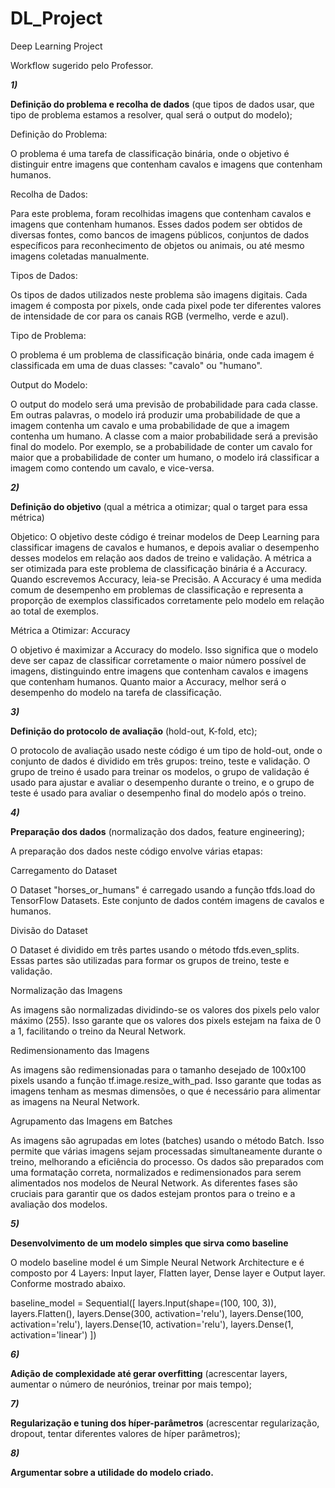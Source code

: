 # DL_Project
Deep Learning Project

Workflow sugerido pelo Professor.


_**1)**_

**Definição do problema e recolha de dados** 
(que tipos de dados usar, que tipo de problema estamos a resolver, qual será o output do modelo);


Definição do Problema:

O problema é uma tarefa de classificação binária, onde o objetivo é distinguir entre imagens que contenham cavalos e imagens que contenham humanos.

Recolha de Dados:

Para este problema, foram recolhidas imagens que contenham cavalos e imagens que contenham humanos. Esses dados podem ser obtidos de diversas fontes, como bancos de imagens públicos, conjuntos de dados específicos para reconhecimento de objetos ou animais, ou até mesmo imagens coletadas manualmente.

Tipos de Dados:

Os tipos de dados utilizados neste problema são imagens digitais. Cada imagem é composta por pixels, onde cada pixel pode ter diferentes valores de intensidade de cor para os canais RGB (vermelho, verde e azul).

Tipo de Problema:

O problema é um problema de classificação binária, onde cada imagem é classificada em uma de duas classes: "cavalo" ou "humano".

Output do Modelo:

O output do modelo será uma previsão de probabilidade para cada classe. Em outras palavras, o modelo irá produzir uma probabilidade de que a imagem contenha um cavalo e uma probabilidade de que a imagem contenha um humano. A classe com a maior probabilidade será a previsão final do modelo. Por exemplo, se a probabilidade de conter um cavalo for maior que a probabilidade de conter um humano, o modelo irá classificar a imagem como contendo um cavalo, e vice-versa.



_**2)**_ 

**Definição do objetivo**
(qual a métrica a otimizar; qual o target para essa métrica)

Objetico:
O objetivo deste código é treinar modelos de Deep Learning para classificar imagens de cavalos e humanos, e depois avaliar o desempenho desses modelos em relação aos dados de treino e validação.
A métrica a ser otimizada para este problema de classificação binária é a Accuracy. Quando escrevemos Accuracy, leia-se Precisão. A Accuracy é uma medida comum de desempenho em problemas de classificação e representa a proporção de exemplos classificados corretamente pelo modelo em relação ao total de exemplos.

Métrica a Otimizar: Accuracy

O objetivo é maximizar a Accuracy do modelo. Isso significa que o modelo deve ser capaz de classificar corretamente o maior número possível de imagens, distinguindo entre imagens que contenham cavalos e imagens que contenham humanos. Quanto maior a Accuracy, melhor será o desempenho do modelo na tarefa de classificação.



_**3)**_

**Definição do protocolo de avaliação**
(hold-out, K-fold, etc);

O protocolo de avaliação usado neste código é um tipo de hold-out, onde o conjunto de dados é dividido em três grupos: treino, teste e validação. O grupo de treino é usado para treinar os modelos, o grupo de validação é usado para ajustar e avaliar o desempenho durante o treino, e o grupo de teste é usado para avaliar o desempenho final do modelo após o treino.



_**4)**_

**Preparação dos dados**
(normalização dos dados, feature engineering);


A preparação dos dados neste código envolve várias etapas:

Carregamento do Dataset

O Dataset "horses_or_humans" é carregado usando a função tfds.load do TensorFlow Datasets. Este conjunto de dados contém imagens de cavalos e humanos.

Divisão do Dataset

O Dataset é dividido em três partes usando o método tfds.even_splits. Essas partes são utilizadas para formar os grupos de treino, teste e validação.

Normalização das Imagens

As imagens são normalizadas dividindo-se os valores dos pixels pelo valor máximo (255). Isso garante que os valores dos pixels estejam na faixa de 0 a 1, facilitando o treino da Neural Network.

Redimensionamento das Imagens

As imagens são redimensionadas para o tamanho desejado de 100x100 pixels usando a função tf.image.resize_with_pad. Isso garante que todas as imagens tenham as mesmas dimensões, o que é necessário para alimentar as imagens na Neural Network.

Agrupamento das Imagens em Batches

As imagens são agrupadas em lotes (batches) usando o método Batch. Isso permite que várias imagens sejam processadas simultaneamente durante o treino, melhorando a eficiência do processo.
Os dados são preparados com uma formatação correta, normalizados e redimensionados para serem alimentados nos modelos de Neural Network. As diferentes fases são cruciais para garantir que os dados estejam prontos para o treino e a avaliação dos modelos.



_**5)**_

**Desenvolvimento de um modelo simples que sirva como baseline**

O modelo baseline model é um Simple Neural Network Architecture e é composto por 4 Layers: Input layer, Flatten layer, Dense layer e Output layer.
Conforme mostrado abaixo.

baseline_model = Sequential([
  layers.Input(shape=(100, 100, 3)),
  layers.Flatten(),
  layers.Dense(300, activation='relu'),
  layers.Dense(100, activation='relu'),
  layers.Dense(10, activation='relu'),
  layers.Dense(1, activation='linear')
])



_**6)**_

**Adição de complexidade até gerar overfitting**
(acrescentar layers, aumentar o número de neurónios, treinar por mais tempo);



_**7)**_

**Regularização e tuning dos híper-parâmetros**
(acrescentar regularização, dropout, tentar diferentes valores de híper parâmetros);




_**8)**_

**Argumentar sobre a utilidade do modelo criado.**


   
